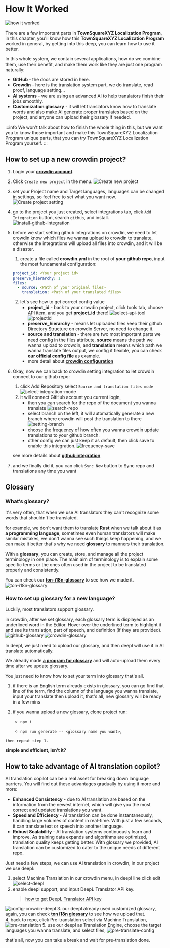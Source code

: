 # How It Worked

![how it worked](/img/localizationProgramGuideline/localization-program.png)

There are a few important parts in **TownSquareXYZ Localization Program**, in this chapter, you'll know how this **TownSquareXYZ Localization Program** worked in general, by getting into this deep, you can learn how to use it better.

In this whole system, we contain several applications, how do we combine them, use their benefit, and make them work like they are just one program naturally:

- **GitHub** - the docs are stored in here.
- **Crowdin** - here is the translation system part, we do translate, read proof, language setting...   
- **AI systems** - we are using an advanced AI to help translators finish their jobs smoothly.
- **Customization glossary** - it will let translators know how to translate words and also make AI generate proper translates based on the project, and anyone can upload their glossary if needed.

:::info
We won't talk about how to finish the whole thing in this, but we want you to know those important and make this TownSquareXYZ Localization Program unique parts, that you can try TownSquareXYZ Localization Program yourself.
:::

## How to set up a new crowdin project?
1. Login your [**crowdin account**](https://accounts.crowdin.com/login).
2. Click `Create new project` in the menu.
![Create new project](/img/localizationProgramGuideline/howItWorked/create-new-project.png)
3. set your Project name and Target languages, languages can be changed in settings, so feel free to set what you want now.
![Create project setting](/img/localizationProgramGuideline/howItWorked/create-project-setting.png)
4. go to the project you just created, select integrations tab, click `Add Integration` button, search `github`, and install.
![install-github-integration](/img/localizationProgramGuideline/howItWorked/install-github-integration.png)
5. before we start setting github integrations on crowdin, we need to let crowdin know which files we wanna upload to crowdin to translate, otherwise the integrations will upload all files into crowdin, and it will be a disaster.

    1. create a file called **crowdin.yml** in the root of **your github repo**, input the most fundamental configuration:

      ```yml
      project_id: <Your project id>
      preserve_hierarchy: 1
      files:
        - source: <Path of your original files>
          translation: <Path of your translated files>
      ```

    2. let's see how to get correct config value 
        -  **project_id** - back to your crowdin project, click tools tab, choose API item, and you get **project_id** there! 
        ![select-api-tool](/img/localizationProgramGuideline/howItWorked/select-api-tool.png)
        ![projectId](/img/localizationProgramGuideline/howItWorked/projectId.png)
        - **preserve_hierarchy** - means let uploaded files keep their github Directory Structure on crowdin Server, no need to change it.
        - **source and translation** - there are two most important parts we need config in the files attribute, **source** means the path we wanna upload to crowdin, and **translation** means which path we wanna translate files output, we config it flexible, you can check [**our official config file**](https://github.com/TownSquareXYZ/ton-docs/blob/localization/crowdin.yml) as example.
        - more detail about [**crowdin configuration**](https://developer.crowdin.com/configuration-file/) 

6. Okay, now we can back to crowdin setting integration to let crowdin connect to our github repo:
    1. click Add Repository select `Source and translation files mode`
    ![select-integration-mode](/img/localizationProgramGuideline/howItWorked/select-integration-mode.png)
    2. it will connect GitHub account you current login, 
        - then you can search for the repo of the document you wanna translate
        ![search-repo](/img/localizationProgramGuideline/howItWorked/search-repo.png)
        - select branch on the left, it will automatically generate a new branch where crowdin will post the translation to there
        ![setting-branch](/img/localizationProgramGuideline/howItWorked/setting-branch.png)
        - choose the frequency of how often you wanna crowdin update translations to your github branch.
        - other config we can just keep it as default, then click save to enable this integration.
        ![frequency-save](/img/localizationProgramGuideline/howItWorked/frequency-save.png)
        
      see more details about [**github integration**](https://support.crowdin.com/github-integration/) 			 
      
7. and we finally did it, you can click `Sync Now` button to Sync repo and translations any time you want 
		
	 
## Glossary

### What’s glossary?

it's very often, that when we use AI translators they can't recognize some words that shouldn't be translated. 

for example, we don't want them to translate **Rust** when we talk about it as **a programming language**, sometimes even human translators will make similar mistakes, we don't wanna see such things keep happening, and we can make it better that's why we need **glossary** to manners their translation.

With a **glossary**, you can create, store, and manage all the project terminology in one place. The main aim of terminology is to explain some specific terms or the ones often used in the project to be translated properly and consistently.

You can check our [**ton-i18n-glossary**](https://github.com/TownSquareXYZ/ton-i18n-glossary) to see how we made it.
![ton-i18n-glossary](/img/localizationProgramGuideline/howItWorked/ton-i18n-glossary.png)

### How to set up glossary for a new language?

Luckily, most translators support glossary. 

in crowdin, after we set glossary, each glossary term is displayed as an underlined word in the Editor. Hover over the underlined term to highlight it and see its translation, part of speech, and definition (if they are provided).
![github-glossary](/img/localizationProgramGuideline/howItWorked/github-glossary.png)
![crowdin-glossary](/img/localizationProgramGuideline/howItWorked/crowdin-glossary.png)


In deepl, we just need to upload our glossary, and then deepl will use it in AI translate automatically.

We already made [**a program for glossary**](https://github.com/TownSquareXYZ/ton-i18n-glossary) and will auto-upload them every time after we update glossary.

You just need to know how to set your term into glossary that's all.

  1. if there is an English term already exists in glossary, you can go find that line of the term, find the column of the language you wanna translate, input your translate then upload it, that's all, new glossary will be ready in a few mins
  2. if you wanna upload a new glossary, clone project run: 
  
      - `npm i` 
    
      - `npm run generate -- <glossary name you want>`, 
    
    then repeat step 1.

  **simple and efficient, isn't it?**

## How to take advantage of AI translation copilot?

AI translation copilot can be a real asset for breaking down language barriers. You will find out these advantages gradually by using it more and more:
- **Enhanced Consistency** - due to AI translation are based on the information from the newest internet, which will give you the most correct and updated translations you want.
- **Speed and Efficiency** - AI translation can be done instantaneously, handling large volumes of content in real-time. With just a few seconds, it can translate text or speech into another language.
- **Robust Scalability** - AI translation systems continuously learn and improve. As training data expands and algorithms are optimized, translation quality keeps getting better. With glossary we provided, AI translation can be customized to cater to the unique needs of different repo.

Just need a few steps, we can use AI translation in crowdin, in our project we use deepl: 
1. select Machine Translation in our crowdin menu, in deepl line click edit
![select-deepl](/img/localizationProgramGuideline/howItWorked/select-deepl.png) 
2. enable deepl support, and input DeepL Translator API key. 
    > [how to get DeepL Translator API key](https://www.deepl.com/pro-api?cta=header-pro-api)
    
![config-crowdin-deepl](/img/localizationProgramGuideline/howItWorked/config-crowdin-deepl.png) 
3. our deepl already used customized glossary, again, you can check [**ton i18n glossary**](https://github.com/TownSquareXYZ/ton-i18n-glossary) to see how we upload that.  
4. back to repo, click Pre-translation select via Machine Translation, 
![pre-translation](/img/localizationProgramGuideline/howItWorked/pre-translation.png) 
5. use our deepl as Translation Engine, choose the target languages you wanna translate, and select files, 
![pre-translate-config](/img/localizationProgramGuideline/howItWorked/pre-translate-config.png) 

that's all, now you can take a break and wait for pre-translation done.






